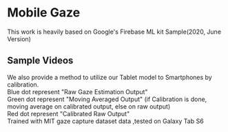 # Mobile Gaze
This work is heavily based on Google's Firebase ML kit Sample(2020, June Version)<br>


## Sample Videos

We also provide a method to utilize our Tablet model to Smartphones by calibration.<br>
Blue dot represent "Raw Gaze Estimation Output"<br>
Green dot represent "Moving Averaged Output" (if Calibration is done, moving average on calibrated output, else on raw output)<br>
Red dot represent "Calibrated Raw Output"<br>
Trained with MIT gaze capture dataset data ,tested on Galaxy Tab S6<br>


